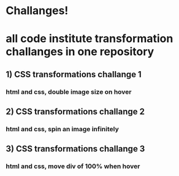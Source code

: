 # Challanges!

# all code institute transformation challanges in one repository

## 1) CSS transformations challange 1

### html and css, double image size on hover 
 
## 2) CSS transformations challange 2

### html and css, spin an image infinitely  

## 3) CSS transformations challange 3

### html and css, move div of 100% when hover